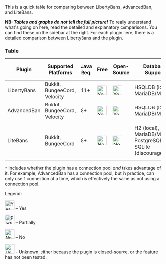 This is a quick table for comparing between LibertyBans, AdvancedBan, and LiteBans.

**NB: *Tables and graphs do not tell the full picture!*** To really understand what's going on here, read the detailed and explanatory 
comparisons. You can find these on the sidebar at the right. For each plugin here, there is a detailed comparison between LibertyBans and the plugin.

### Table

| Plugin       | Supported Platforms | Java Req. | Free | Open-Source | Database Support               | Thread-Safe Design | Semver API | Geyser Support | Multi-Proxy Support | Connection Pool*  | Exempt Permissions | Server Scopes | Uses UUIDs |  Import From       |
| ------------ | ------------------- | --------- | ---- | ----------- | ------------------------------ | ------------------ | ---------- | -------------- | ---------------- | ----------------- | ----------------- | ---------- | --------- | --------------- |
| LibertyBans  | Bukkit, BungeeCord, Velocity | 11+              | <img src="http://clipart-library.com/images_k/green-check-mark-transparent/green-check-mark-transparent-25.png" alt="Yes" width="30" height="30"> | <img src="http://clipart-library.com/images_k/green-check-mark-transparent/green-check-mark-transparent-25.png" alt="Yes" width="30" height="30"> | HSQLDB (local), MariaDB/MySQL  | <img src="http://clipart-library.com/images_k/green-check-mark-transparent/green-check-mark-transparent-25.png" alt="Yes" width="30" height="30"> | <img src="http://clipart-library.com/images_k/green-check-mark-transparent/green-check-mark-transparent-25.png" alt="Yes" width="30" height="30"> | <img src="http://clipart-library.com/images_k/green-check-mark-transparent/green-check-mark-transparent-25.png" alt="Yes" width="30" height="30"> | <img src="https://upload.wikimedia.org/wikipedia/commons/thumb/e/e6/BSicon_STRq_yellow.svg/500px-BSicon_STRq_yellow.svg.png" alt="Partially" width="30" height="30"> | <img src="http://clipart-library.com/images_k/green-check-mark-transparent/green-check-mark-transparent-25.png" alt="Yes" width="30" height="30"> | <img src="http://clipart-library.com/images_k/red-x-mark-transparent-background/red-x-mark-transparent-background-1.png" alt="No" width="30" height="30"> | <img src="http://clipart-library.com/images_k/red-x-mark-transparent-background/red-x-mark-transparent-background-1.png" alt="No" width="30" height="30"> | <img src="http://clipart-library.com/images_k/green-check-mark-transparent/green-check-mark-transparent-25.png" alt="Yes" width="30" height="30"> | AdvancedBan, LiteBans, vanilla
| AdvancedBan  | Bukkit, BungeeCord, Velocity | 8+               | <img src="http://clipart-library.com/images_k/green-check-mark-transparent/green-check-mark-transparent-25.png" alt="Yes" width="30" height="30"> | <img src="http://clipart-library.com/images_k/green-check-mark-transparent/green-check-mark-transparent-25.png" alt="Yes" width="30" height="30"> | HSQLDB (local), MariaDB/MySQL  | <img src="http://clipart-library.com/images_k/red-x-mark-transparent-background/red-x-mark-transparent-background-1.png" alt="No" width="30" height="30"> | <img src="http://clipart-library.com/images_k/red-x-mark-transparent-background/red-x-mark-transparent-background-1.png" alt="No" width="30" height="30"> | <img src="https://mpng.subpng.com/20180203/klw/kisspng-question-mark-clip-art-question-mark-graphic-5a75d21ba61f60.2092809715176709396805.jpg" alt="Unclear" width="30" height="30"> | <img src="http://clipart-library.com/images_k/red-x-mark-transparent-background/red-x-mark-transparent-background-1.png" alt="No" width="30" height="30"> | <img src="http://clipart-library.com/images_k/red-x-mark-transparent-background/red-x-mark-transparent-background-1.png" alt="No" width="30" height="30"> | <img src="http://clipart-library.com/images_k/green-check-mark-transparent/green-check-mark-transparent-25.png" alt="Yes" width="30" height="30"> | <img src="http://clipart-library.com/images_k/red-x-mark-transparent-background/red-x-mark-transparent-background-1.png" alt="No" width="30" height="30"> | <img src="https://upload.wikimedia.org/wikipedia/commons/thumb/e/e6/BSicon_STRq_yellow.svg/500px-BSicon_STRq_yellow.svg.png" alt="Partially" width="30" height="30"> | _
| LiteBans     | Bukkit, BungeeCord | 8+               | <img src="http://clipart-library.com/images_k/red-x-mark-transparent-background/red-x-mark-transparent-background-1.png" alt="No" width="30" height="30"> | <img src="http://clipart-library.com/images_k/red-x-mark-transparent-background/red-x-mark-transparent-background-1.png" alt="No" width="30" height="30"> | H2 (local), MariaDB/MySQL, PostgreSQL, SQLite (discouraged) | <img src="https://mpng.subpng.com/20180203/klw/kisspng-question-mark-clip-art-question-mark-graphic-5a75d21ba61f60.2092809715176709396805.jpg" alt="Unclear" width="30" height="30"> | <img src="https://upload.wikimedia.org/wikipedia/commons/thumb/e/e6/BSicon_STRq_yellow.svg/500px-BSicon_STRq_yellow.svg.png" alt="Partially" width="30" height="30"> | <img src="http://clipart-library.com/images_k/red-x-mark-transparent-background/red-x-mark-transparent-background-1.png" alt="No" width="30" height="30"> | <img src="http://clipart-library.com/images_k/green-check-mark-transparent/green-check-mark-transparent-25.png" alt="Yes" width="30" height="30"> | <img src="https://mpng.subpng.com/20180203/klw/kisspng-question-mark-clip-art-question-mark-graphic-5a75d21ba61f60.2092809715176709396805.jpg" alt="Unclear" width="30" height="30"> | <img src="http://clipart-library.com/images_k/green-check-mark-transparent/green-check-mark-transparent-25.png" alt="Yes" width="30" height="30"> | <img src="http://clipart-library.com/images_k/green-check-mark-transparent/green-check-mark-transparent-25.png" alt="Yes" width="30" height="30"> | <img src="http://clipart-library.com/images_k/green-check-mark-transparent/green-check-mark-transparent-25.png" alt="Yes" width="30" height="30"> | AdvancedBan, BanManager v4 and v5, BungeeAdminTools, MaxBans, UltraBans, vanilla

`*` Includes whether the plugin has a connection pool *and* takes advantage of it. For example, AdvancedBan has a connection pool, but in practice, can only use 1 connection at a time, which is effectively the same as not using a connection pool.

Legend:

<img src="http://clipart-library.com/images_k/green-check-mark-transparent/green-check-mark-transparent-25.png" alt="Yes" width="30" height="30"> – Yes

<img src="https://upload.wikimedia.org/wikipedia/commons/thumb/e/e6/BSicon_STRq_yellow.svg/500px-BSicon_STRq_yellow.svg.png" alt="Partially" width="30" height="30"> – Partially

<img src="http://clipart-library.com/images_k/red-x-mark-transparent-background/red-x-mark-transparent-background-1.png" alt="No" width="30" height="30"> – No

<img src="https://mpng.subpng.com/20180203/klw/kisspng-question-mark-clip-art-question-mark-graphic-5a75d21ba61f60.2092809715176709396805.jpg" alt="Unclear" width="30" height="30"> - Unknown, either because the plugin is closed-source, or the feature has not been tested.
